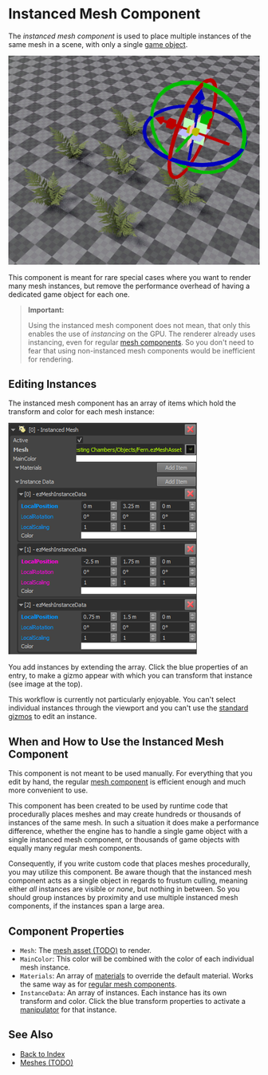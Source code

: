 # Instanced Mesh Component

The *instanced mesh component* is used to place multiple instances of the same mesh in a scene, with only a single [game object](../../runtime/world/game-objects.md).

![Instanced Meshes](media/instanced-meshes.jpg)

This component is meant for rare special cases where you want to render many mesh instances, but remove the performance overhead of having a dedicated game object for each one.

> **Important:**
>
> Using the instanced mesh component does not mean, that only this enables the use of *instancing* on the GPU. The renderer already uses instancing, even for regular [mesh components](mesh-component.md). So you don't need to fear that using non-instanced mesh components would be inefficient for rendering.

## Editing Instances

The instanced mesh component has an array of items which hold the transform and color for each mesh instance:

![Instanced Mesh Properties](media/instanced-mesh-component.png)

You add instances by extending the array. Click the blue properties of an entry, to make a gizmo appear with which you can transform that instance (see image at the top).

This workflow is currently not particularly enjoyable. You can't select individual instances through the viewport and you can't use the [standard gizmos](../../scenes/gizmos.md) to edit an instance.

## When and How to Use the Instanced Mesh Component

This component is not meant to be used manually. For everything that you edit by hand, the regular [mesh component](mesh-component.md) is efficient enough and much more convenient to use.

This component has been created to be used by runtime code that procedurally places meshes and may create hundreds or thousands of instances of the same mesh. In such a situation it does make a performance difference, whether the engine has to handle a single game object with a single instanced mesh component, or thousands of game objects with equally many regular mesh components.

Consequently, if you write custom code that places meshes procedurally, you may utilize this component. Be aware though that the instanced mesh component acts as a single object in regards to frustum culling, meaning either *all* instances are visible or *none*, but nothing in between. So you should group instances by proximity and use multiple instanced mesh components, if the instances span a large area.

## Component Properties

* `Mesh`: The [mesh asset (TODO)](mesh-asset.md) to render.
* `MainColor`: This color will be combined with the color of each individual mesh instance.
* `Materials`: An array of [materials](../../materials/materials-overview.md) to override the default material. Works the same way as for [regular mesh components](mesh-component.md).
* `InstanceData`: An array of instances. Each instance has its own transform and color. Click the blue transform properties to activate a [manipulator](../../scenes/gizmos.md#manipulators) for that instance.

## See Also

* [Back to Index](../../index.md)
* [Meshes (TODO)](meshes-overview.md)

